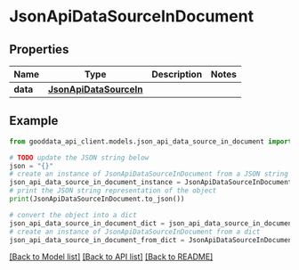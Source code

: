 # JsonApiDataSourceInDocument


## Properties

Name | Type | Description | Notes
------------ | ------------- | ------------- | -------------
**data** | [**JsonApiDataSourceIn**](JsonApiDataSourceIn.md) |  | 

## Example

```python
from gooddata_api_client.models.json_api_data_source_in_document import JsonApiDataSourceInDocument

# TODO update the JSON string below
json = "{}"
# create an instance of JsonApiDataSourceInDocument from a JSON string
json_api_data_source_in_document_instance = JsonApiDataSourceInDocument.from_json(json)
# print the JSON string representation of the object
print(JsonApiDataSourceInDocument.to_json())

# convert the object into a dict
json_api_data_source_in_document_dict = json_api_data_source_in_document_instance.to_dict()
# create an instance of JsonApiDataSourceInDocument from a dict
json_api_data_source_in_document_from_dict = JsonApiDataSourceInDocument.from_dict(json_api_data_source_in_document_dict)
```
[[Back to Model list]](../README.md#documentation-for-models) [[Back to API list]](../README.md#documentation-for-api-endpoints) [[Back to README]](../README.md)


